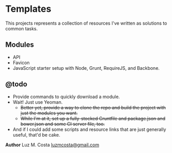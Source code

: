 # Templates

This projects represents a collection of resources I've written as solutions to common tasks.

## Modules

* API
* Favicon
* JavaScript starter setup with Node, Grunt, RequireJS, and Backbone.

## @todo

* Provide commands to quickly download a module.
* Wait!  Just use Yeoman.
  * ~~Better yet, provide a way to clone the repo and build the project with just the modules you want.~~
  * ~~While I'm at it, set up a fully-stocked Gruntfile and package.json and bower.json and some CI server file, too.~~
* And if I could add some scripts and resource links that are just generally useful, that'd be cake.

**Author** Luz M. Costa <luzmcosta@gmail.com>

